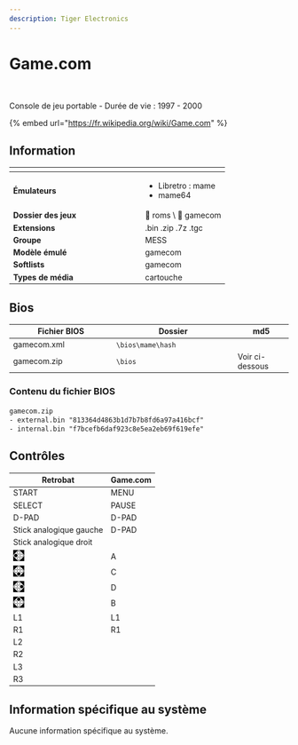 ```yaml
---
description: Tiger Electronics
---
```


# Game.com

<div align="left">

<figure><img src="https://github.com/fabricecaruso/es-theme-carbon/blob/master/art/logos/gamecom.png?raw=true" alt=""><figcaption></figcaption></figure>

</div>

Console de jeu portable - Durée de vie : 1997 - 2000

{% embed url="https://fr.wikipedia.org/wiki/Game.com" %}

## Information

<table data-header-hidden><thead><tr><th width="224"></th><th></th></tr></thead><tbody><tr><td><strong>Émulateurs</strong></td><td><ul><li>Libretro : mame</li><li>mame64</li></ul></td></tr><tr><td><strong>Dossier des jeux</strong></td><td><span data-gb-custom-inline data-tag="emoji" data-code="1f4c2">📂</span> roms \ <span data-gb-custom-inline data-tag="emoji" data-code="1f4c2">📂</span> gamecom</td></tr><tr><td><strong>Extensions</strong></td><td>.bin .zip .7z .tgc</td></tr><tr><td><strong>Groupe</strong></td><td>MESS</td></tr><tr><td><strong>Modèle émulé</strong></td><td>gamecom</td></tr><tr><td><strong>Softlists</strong></td><td>gamecom</td></tr><tr><td><strong>Types de média</strong></td><td>cartouche</td></tr></tbody></table>

## Bios

<table><thead><tr><th width="172">Fichier BIOS</th><th width="205">Dossier</th><th>md5</th></tr></thead><tbody><tr><td>gamecom.xml</td><td><code>\bios\mame\hash</code></td><td></td></tr><tr><td>gamecom.zip</td><td><code>\bios</code></td><td>Voir ci-dessous</td></tr></tbody></table>

### Contenu du fichier BIOS

```
gamecom.zip
- external.bin "813364d4863b1d7b7b8fd6a97a416bcf"
- internal.bin "f7bcefb6daf923c8e5ea2eb69f619efe"
```

## Contrôles

| Retrobat                                       | Game.com |
| ---------------------------------------------- | -------- |
| START                                          | MENU     |
| SELECT                                         | PAUSE    |
| D-PAD                                          | D-PAD    |
| Stick analogique gauche                        | D-PAD    |
| Stick analogique droit                         |          |
| ![](<../../../.gitbook/assets/image (32).png>) | A        |
| ![](<../../../.gitbook/assets/image (19).png>) | C        |
| ![](<../../../.gitbook/assets/image (6).png>)  | D        |
| ![](<../../../.gitbook/assets/image (34).png>) | B        |
| L1                                             | L1       |
| R1                                             | R1       |
| L2                                             |          |
| R2                                             |          |
| L3                                             |          |
| R3                                             |          |

## Information spécifique au système

Aucune information spécifique au système.
